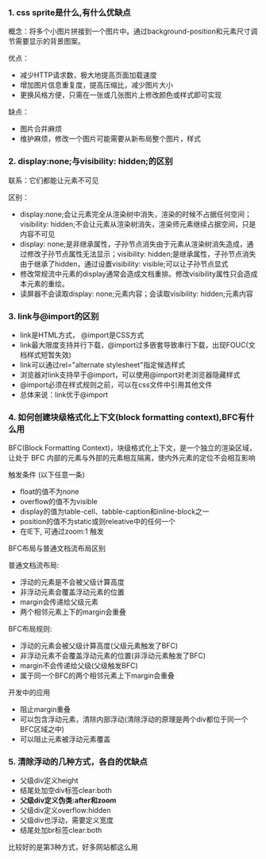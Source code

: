 ### 1. css sprite是什么,有什么优缺点
概念：将多个小图片拼接到一个图片中。通过background-position和元素尺寸调节需要显示的背景图案。

优点：

- 减少HTTP请求数，极大地提高页面加载速度
- 增加图片信息重复度，提高压缩比，减少图片大小
- 更换风格方便，只需在一张或几张图片上修改颜色或样式即可实现


缺点：

- 图片合并麻烦
- 维护麻烦，修改一个图片可能需要从新布局整个图片，样式

### 2. display:none;与visibility: hidden;的区别

联系：它们都能让元素不可见

区别：

- display:none;会让元素完全从渲染树中消失，渲染的时候不占据任何空间；visibility: hidden;不会让元素从渲染树消失，渲染师元素继续占据空间，只是内容不可见
- display: none;是非继承属性，子孙节点消失由于元素从渲染树消失造成，通过修改子孙节点属性无法显示；visibility: hidden;是继承属性，子孙节点消失由于继承了hidden，通过设置visibility: visible;可以让子孙节点显式
- 修改常规流中元素的display通常会造成文档重排。修改visibility属性只会造成本元素的重绘。
- 读屏器不会读取display: none;元素内容；会读取visibility: hidden;元素内容

### 3. link与@import的区别
- link是HTML方式， @import是CSS方式
- link最大限度支持并行下载，@import过多嵌套导致串行下载，出现FOUC(文档样式短暂失效)
- link可以通过rel="alternate stylesheet"指定候选样式
- 浏览器对link支持早于@import，可以使用@import对老浏览器隐藏样式
- @import必须在样式规则之前，可以在css文件中引用其他文件
- 总体来说：link优于@import

### 4. 如何创建块级格式化上下文(block formatting context),BFC有什么用
BFC(Block Formatting Context)，块级格式化上下文，是一个独立的渲染区域，让处于 BFC 内部的元素与外部的元素相互隔离，使内外元素的定位不会相互影响

触发条件 (以下任意一条)

- float的值不为none
- overflow的值不为visible
- display的值为table-cell、tabble-caption和inline-block之一
- position的值不为static或则releative中的任何一个
- 在IE下, 可通过zoom:1 触发

BFC布局与普通文档流布局区别 

普通文档流布局:

- 浮动的元素是不会被父级计算高度
- 非浮动元素会覆盖浮动元素的位置
- margin会传递给父级元素
- 两个相邻元素上下的margin会重叠

BFC布局规则:

- 浮动的元素会被父级计算高度(父级元素触发了BFC)
- 非浮动元素不会覆盖浮动元素的位置(非浮动元素触发了BFC)
- margin不会传递给父级(父级触发BFC)
- 属于同一个BFC的两个相邻元素上下margin会重叠

开发中的应用

- 阻止margin重叠
- 可以包含浮动元素，清除内部浮动(清除浮动的原理是两个div都位于同一个BFC区域之中)
- 可以阻止元素被浮动元素覆盖

### 5. 清除浮动的几种方式，各自的优缺点
- 父级div定义height
- 结尾处加空div标签clear:both
- **父级div定义伪类:after和zoom**
- 父级div定义overflow:hidden
- 父级div也浮动，需要定义宽度
- 结尾处加br标签clear:both


比较好的是第3种方式，好多网站都这么用







